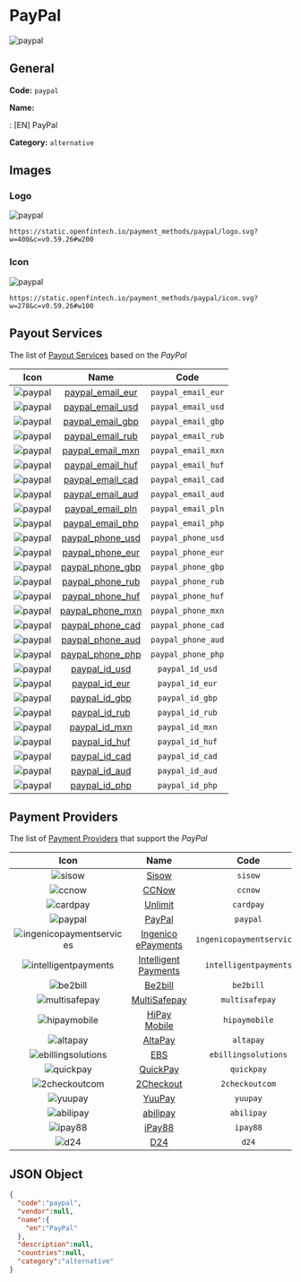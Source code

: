 
# PayPal 
![paypal](https://static.openfintech.io/payment_methods/paypal/logo.svg?w=400&c=v0.59.26#w200)  

## General 
**Code:** `paypal` 
 
**Name:** 
 
:	[EN] PayPal 
 
**Category:** `alternative` 
 

## Images 

### Logo 
![paypal](https://static.openfintech.io/payment_methods/paypal/logo.svg?w=400&c=v0.59.26#w200)  

```
https://static.openfintech.io/payment_methods/paypal/logo.svg?w=400&c=v0.59.26#w200
```  

### Icon 
![paypal](https://static.openfintech.io/payment_methods/paypal/icon.svg?w=278&c=v0.59.26#w100)  

```
https://static.openfintech.io/payment_methods/paypal/icon.svg?w=278&c=v0.59.26#w100
```  

## Payout Services 
 
The list of [Payout Services](/payout-services/) based on the _PayPal_ 

|Icon|Name|Code| 
|:---:|:---:|:---:| 
|![paypal](https://static.openfintech.io/payout_methods/paypal/icon.svg?w=278&c=v0.59.26#w40) |[paypal_email_eur](/payout-services/paypal_email_eur/)|`paypal_email_eur`| 
|![paypal](https://static.openfintech.io/payout_methods/paypal/icon.svg?w=278&c=v0.59.26#w40) |[paypal_email_usd](/payout-services/paypal_email_usd/)|`paypal_email_usd`| 
|![paypal](https://static.openfintech.io/payout_methods/paypal/icon.svg?w=278&c=v0.59.26#w40) |[paypal_email_gbp](/payout-services/paypal_email_gbp/)|`paypal_email_gbp`| 
|![paypal](https://static.openfintech.io/payout_methods/paypal/icon.svg?w=278&c=v0.59.26#w40) |[paypal_email_rub](/payout-services/paypal_email_rub/)|`paypal_email_rub`| 
|![paypal](https://static.openfintech.io/payout_methods/paypal/icon.svg?w=278&c=v0.59.26#w40) |[paypal_email_mxn](/payout-services/paypal_email_mxn/)|`paypal_email_mxn`| 
|![paypal](https://static.openfintech.io/payout_methods/paypal/icon.svg?w=278&c=v0.59.26#w40) |[paypal_email_huf](/payout-services/paypal_email_huf/)|`paypal_email_huf`| 
|![paypal](https://static.openfintech.io/payout_methods/paypal/icon.svg?w=278&c=v0.59.26#w40) |[paypal_email_cad](/payout-services/paypal_email_cad/)|`paypal_email_cad`| 
|![paypal](https://static.openfintech.io/payout_methods/paypal/icon.svg?w=278&c=v0.59.26#w40) |[paypal_email_aud](/payout-services/paypal_email_aud/)|`paypal_email_aud`| 
|![paypal](https://static.openfintech.io/payout_methods/paypal/icon.svg?w=278&c=v0.59.26#w40) |[paypal_email_pln](/payout-services/paypal_email_pln/)|`paypal_email_pln`| 
|![paypal](https://static.openfintech.io/payout_methods/paypal/icon.svg?w=278&c=v0.59.26#w40) |[paypal_email_php](/payout-services/paypal_email_php/)|`paypal_email_php`| 
|![paypal](https://static.openfintech.io/payout_methods/paypal/icon.svg?w=278&c=v0.59.26#w40) |[paypal_phone_usd](/payout-services/paypal_phone_usd/)|`paypal_phone_usd`| 
|![paypal](https://static.openfintech.io/payout_methods/paypal/icon.svg?w=278&c=v0.59.26#w40) |[paypal_phone_eur](/payout-services/paypal_phone_eur/)|`paypal_phone_eur`| 
|![paypal](https://static.openfintech.io/payout_methods/paypal/icon.svg?w=278&c=v0.59.26#w40) |[paypal_phone_gbp](/payout-services/paypal_phone_gbp/)|`paypal_phone_gbp`| 
|![paypal](https://static.openfintech.io/payout_methods/paypal/icon.svg?w=278&c=v0.59.26#w40) |[paypal_phone_rub](/payout-services/paypal_phone_rub/)|`paypal_phone_rub`| 
|![paypal](https://static.openfintech.io/payout_methods/paypal/icon.svg?w=278&c=v0.59.26#w40) |[paypal_phone_huf](/payout-services/paypal_phone_huf/)|`paypal_phone_huf`| 
|![paypal](https://static.openfintech.io/payout_methods/paypal/icon.svg?w=278&c=v0.59.26#w40) |[paypal_phone_mxn](/payout-services/paypal_phone_mxn/)|`paypal_phone_mxn`| 
|![paypal](https://static.openfintech.io/payout_methods/paypal/icon.svg?w=278&c=v0.59.26#w40) |[paypal_phone_cad](/payout-services/paypal_phone_cad/)|`paypal_phone_cad`| 
|![paypal](https://static.openfintech.io/payout_methods/paypal/icon.svg?w=278&c=v0.59.26#w40) |[paypal_phone_aud](/payout-services/paypal_phone_aud/)|`paypal_phone_aud`| 
|![paypal](https://static.openfintech.io/payout_methods/paypal/icon.svg?w=278&c=v0.59.26#w40) |[paypal_phone_php](/payout-services/paypal_phone_php/)|`paypal_phone_php`| 
|![paypal](https://static.openfintech.io/payout_methods/paypal/icon.svg?w=278&c=v0.59.26#w40) |[paypal_id_usd](/payout-services/paypal_id_usd/)|`paypal_id_usd`| 
|![paypal](https://static.openfintech.io/payout_methods/paypal/icon.svg?w=278&c=v0.59.26#w40) |[paypal_id_eur](/payout-services/paypal_id_eur/)|`paypal_id_eur`| 
|![paypal](https://static.openfintech.io/payout_methods/paypal/icon.svg?w=278&c=v0.59.26#w40) |[paypal_id_gbp](/payout-services/paypal_id_gbp/)|`paypal_id_gbp`| 
|![paypal](https://static.openfintech.io/payout_methods/paypal/icon.svg?w=278&c=v0.59.26#w40) |[paypal_id_rub](/payout-services/paypal_id_rub/)|`paypal_id_rub`| 
|![paypal](https://static.openfintech.io/payout_methods/paypal/icon.svg?w=278&c=v0.59.26#w40) |[paypal_id_mxn](/payout-services/paypal_id_mxn/)|`paypal_id_mxn`| 
|![paypal](https://static.openfintech.io/payout_methods/paypal/icon.svg?w=278&c=v0.59.26#w40) |[paypal_id_huf](/payout-services/paypal_id_huf/)|`paypal_id_huf`| 
|![paypal](https://static.openfintech.io/payout_methods/paypal/icon.svg?w=278&c=v0.59.26#w40) |[paypal_id_cad](/payout-services/paypal_id_cad/)|`paypal_id_cad`| 
|![paypal](https://static.openfintech.io/payout_methods/paypal/icon.svg?w=278&c=v0.59.26#w40) |[paypal_id_aud](/payout-services/paypal_id_aud/)|`paypal_id_aud`| 
|![paypal](https://static.openfintech.io/payout_methods/paypal/icon.svg?w=278&c=v0.59.26#w40) |[paypal_id_php](/payout-services/paypal_id_php/)|`paypal_id_php`| 
 

## Payment Providers 
 
The list of [Payment Providers](/payment-providers/) that support the _PayPal_ 

|Icon|Name|Code| 
|:---:|:---:|:---:| 
|![sisow](https://static.openfintech.io/payment_providers/sisow/icon.png?w=278&c=v0.59.26#w100) |[Sisow](/payment-providers/sisow/)|`sisow`| 
|![ccnow](https://static.openfintech.io/payment_providers/ccnow/icon.png?w=278&c=v0.59.26#w100) |[CCNow](/payment-providers/ccnow/)|`ccnow`| 
|![cardpay](https://static.openfintech.io/payment_providers/cardpay/icon.svg?w=278&c=v0.59.26#w100) |[Unlimit](/payment-providers/cardpay/)|`cardpay`| 
|![paypal](https://static.openfintech.io/payment_providers/paypal/icon.svg?w=278&c=v0.59.26#w100) |[PayPal](/payment-providers/paypal/)|`paypal`| 
|![ingenicopaymentservices](https://static.openfintech.io/payment_providers/ingenicopaymentservices/icon.png?w=278&c=v0.59.26#w100) |[Ingenico ePayments](/payment-providers/ingenicopaymentservices/)|`ingenicopaymentservices`| 
|![intelligentpayments](https://static.openfintech.io/payment_providers/intelligentpayments/icon.png?w=278&c=v0.59.26#w100) |[Intelligent Payments](/payment-providers/intelligentpayments/)|`intelligentpayments`| 
|![be2bill](https://static.openfintech.io/payment_providers/be2bill/icon.png?w=278&c=v0.59.26#w100) |[Be2bill](/payment-providers/be2bill/)|`be2bill`| 
|![multisafepay](https://static.openfintech.io/payment_providers/multisafepay/icon.png?w=278&c=v0.59.26#w100) |[MultiSafepay](/payment-providers/multisafepay/)|`multisafepay`| 
|![hipaymobile](https://static.openfintech.io/payment_providers/hipaymobile/icon.png?w=278&c=v0.59.26#w100) |[HiPay Mobile](/payment-providers/hipaymobile/)|`hipaymobile`| 
|![altapay](https://static.openfintech.io/payment_providers/altapay/icon.png?w=278&c=v0.59.26#w100) |[AltaPay](/payment-providers/altapay/)|`altapay`| 
|![ebillingsolutions](https://static.openfintech.io/payment_providers/ebillingsolutions/icon.png?w=278&c=v0.59.26#w100) |[EBS](/payment-providers/ebillingsolutions/)|`ebillingsolutions`| 
|![quickpay](https://static.openfintech.io/payment_providers/quickpay/icon.png?w=278&c=v0.59.26#w100) |[QuickPay](/payment-providers/quickpay/)|`quickpay`| 
|![2checkoutcom](https://static.openfintech.io/payment_providers/2checkoutcom/icon.svg?w=278&c=v0.59.26#w100) |[2Checkout](/payment-providers/2checkoutcom/)|`2checkoutcom`| 
|![yuupay](https://static.openfintech.io/payment_providers/yuupay/icon.png?w=278&c=v0.59.26#w100) |[YuuPay ](/payment-providers/yuupay/)|`yuupay`| 
|![abilipay](https://static.openfintech.io/payment_providers/abilipay/icon.png?w=278&c=v0.59.26#w100) |[abilipay](/payment-providers/abilipay/)|`abilipay`| 
|![ipay88](https://static.openfintech.io/payment_providers/ipay88/icon.png?w=278&c=v0.59.26#w100) |[iPay88](/payment-providers/ipay88/)|`ipay88`| 
|![d24](https://static.openfintech.io/payment_providers/d24/icon.svg?w=278&c=v0.59.26#w100) |[D24](/payment-providers/d24/)|`d24`| 
 

## JSON Object 

```json
{
  "code":"paypal",
  "vendor":null,
  "name":{
    "en":"PayPal"
  },
  "description":null,
  "countries":null,
  "category":"alternative"
}
```  
